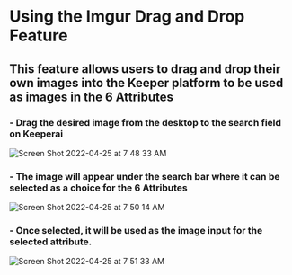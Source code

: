 # Using the Imgur Drag and Drop Feature

## This feature allows users to drag and drop their own images into the Keeper platform to be used as images in the 6 Attributes 

### - Drag the desired image from the desktop to the search field on Keeperai 

![Screen Shot 2022-04-25 at 7 48 33 AM](https://user-images.githubusercontent.com/61127092/165114145-ca81c92d-09b4-4746-a29c-ab1467e01763.png)

### - The image will appear under the search bar where it can be selected as a choice for the 6 Attributes

![Screen Shot 2022-04-25 at 7 50 14 AM](https://user-images.githubusercontent.com/61127092/165114862-c94361a4-2926-4931-bbdb-6417841d9564.png)


### - Once selected, it will be used as the image input for the selected attribute.

![Screen Shot 2022-04-25 at 7 51 33 AM](https://user-images.githubusercontent.com/61127092/165114688-b336f0e4-1e58-4a76-a717-e29a5fe09f99.png)
